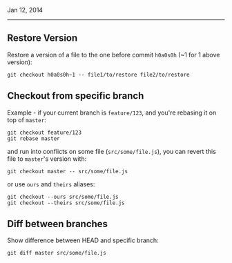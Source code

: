 Jan 12, 2014
___

## Restore Version
Restore a version of a file to the one before commit `h0a0s0h` (~1 for 1 above version):

```
git checkout h0a0s0h~1 -- file1/to/restore file2/to/restore
```

## Checkout from specific branch
Example - if your current branch is `feature/123`, and you're rebasing it on top of `master`:

```
git checkout feature/123
git rebase master
```

and run into conflicts on some file (`src/some/file.js`), you can revert this file to `master`'s version with:

```
git checkout master -- src/some/file.js
```

or use `ours` and `theirs` aliases:

```
git checkout --ours src/some/file.js
git checkout --theirs src/some/file.js
```

## Diff between branches
Show difference between HEAD and specific branch:

```
git diff master src/some/file.js
```
